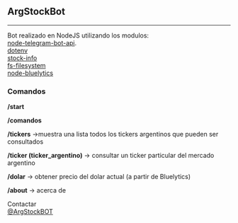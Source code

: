 ## ArgStockBot

<hr>

Bot realizado en NodeJS utilizando los modulos:
<br>
[node-telegram-bot-api](https://www.npmjs.com/package/node-telegram-bot-api).
<br>
[dotenv](https://www.npmjs.com/package/dotenv)
<br>
[stock-info](https://www.npmjs.com/package/stock-info)
<br>
[fs-filesystem](https://www.npmjs.com/package/fs-filesystem)
<br>
[node-bluelytics](https://www.npmjs.com/package/node-bluelytics)

### Comandos

**/start**

**/comandos**

**/tickers** ->muestra una lista todos los tickers argentinos que pueden ser consultados

**/ticker (ticker_argentino)** -> consultar un ticker particular del mercado argentino

**/dolar** -> obtener precio del dolar actual (a partir de Bluelytics)

**/about** -> acerca de

Contactar <br>
[@ArgStockBOT](https://telegram.me/ArgStockBot)
